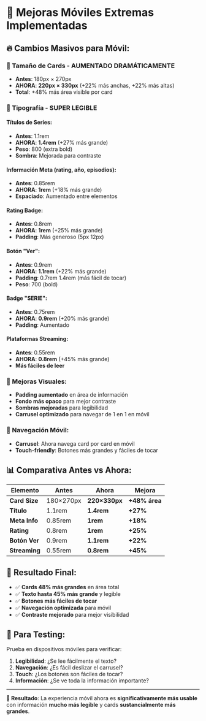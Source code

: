 # 📱 Mejoras Móviles Extremas Implementadas

## 🔥 **Cambios Masivos para Móvil:**

### **📏 Tamaño de Cards - AUMENTADO DRAMÁTICAMENTE**
- **Antes**: 180px × 270px 
- **AHORA**: **220px × 330px** (+22% más anchas, +22% más altas)
- **Total**: +48% más área visible por card

### **📝 Tipografía - SUPER LEGIBLE**

#### **Títulos de Series:**
- **Antes**: 1.1rem
- **AHORA**: **1.4rem** (+27% más grande)
- **Peso**: 800 (extra bold)
- **Sombra**: Mejorada para contraste

#### **Información Meta (rating, año, episodios):**
- **Antes**: 0.85rem
- **AHORA**: **1rem** (+18% más grande)
- **Espaciado**: Aumentado entre elementos

#### **Rating Badge:**
- **Antes**: 0.8rem
- **AHORA**: **1rem** (+25% más grande)
- **Padding**: Más generoso (5px 12px)

#### **Botón "Ver":**
- **Antes**: 0.9rem
- **AHORA**: **1.1rem** (+22% más grande)
- **Padding**: 0.7rem 1.4rem (más fácil de tocar)
- **Peso**: 700 (bold)

#### **Badge "SERIE":**
- **Antes**: 0.75rem
- **AHORA**: **0.9rem** (+20% más grande)
- **Padding**: Aumentado

#### **Plataformas Streaming:**
- **Antes**: 0.55rem
- **AHORA**: **0.8rem** (+45% más grande)
- **Más fáciles de leer**

### **🎨 Mejoras Visuales:**
- **Padding aumentado** en área de información
- **Fondo más opaco** para mejor contraste
- **Sombras mejoradas** para legibilidad
- **Carrusel optimizado** para navegar de 1 en 1 en móvil

### **🎯 Navegación Móvil:**
- **Carrusel**: Ahora navega card por card en móvil
- **Touch-friendly**: Botones más grandes y fáciles de tocar

## 📊 **Comparativa Antes vs Ahora:**

| Elemento | Antes | Ahora | Mejora |
|----------|--------|--------|--------|
| **Card Size** | 180×270px | **220×330px** | **+48% área** |
| **Título** | 1.1rem | **1.4rem** | **+27%** |
| **Meta Info** | 0.85rem | **1rem** | **+18%** |
| **Rating** | 0.8rem | **1rem** | **+25%** |
| **Botón Ver** | 0.9rem | **1.1rem** | **+22%** |
| **Streaming** | 0.55rem | **0.8rem** | **+45%** |

## 🚀 **Resultado Final:**
- ✅ **Cards 48% más grandes** en área total
- ✅ **Texto hasta 45% más grande** y legible
- ✅ **Botones más fáciles de tocar**
- ✅ **Navegación optimizada** para móvil
- ✅ **Contraste mejorado** para mejor visibilidad

## 📱 **Para Testing:**
Prueba en dispositivos móviles para verificar:
1. **Legibilidad**: ¿Se lee fácilmente el texto?
2. **Navegación**: ¿Es fácil deslizar el carrusel?
3. **Touch**: ¿Los botones son fáciles de tocar?
4. **Información**: ¿Se ve toda la información importante?

---

**🎯 Resultado**: La experiencia móvil ahora es **significativamente más usable** con información **mucho más legible** y cards **sustancialmente más grandes**.